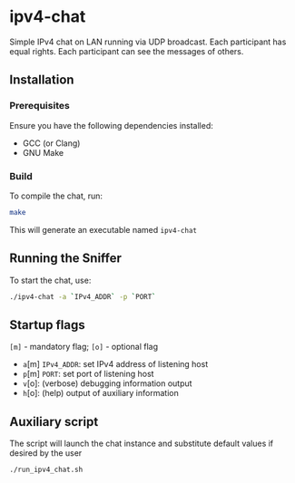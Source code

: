 # ipv4-chat
Simple IPv4 chat on LAN running via UDP broadcast. Each participant has equal rights. Each participant can see the messages of others.

## Installation
### Prerequisites
Ensure you have the following dependencies installed:
- GCC (or Clang)
- GNU Make

### Build
To compile the chat, run:
```sh
make
```

This will generate an executable named `ipv4-chat`

## Running the Sniffer
To start the chat, use:
```sh
./ipv4-chat -a `IPv4_ADDR` -p `PORT`
```

## Startup flags
`[m]` - mandatory flag; `[o]` - optional flag
- `a`[m] `IPv4_ADDR`: set IPv4 address of listening host
- `p`[m] `PORT`: set port of listening host
- `v`[o]: (verbose) debugging information output
- `h`[o]: (help) output of auxiliary information

## Auxiliary script
The script will launch the chat instance and substitute default values if desired by the user
```sh 
./run_ipv4_chat.sh
```

